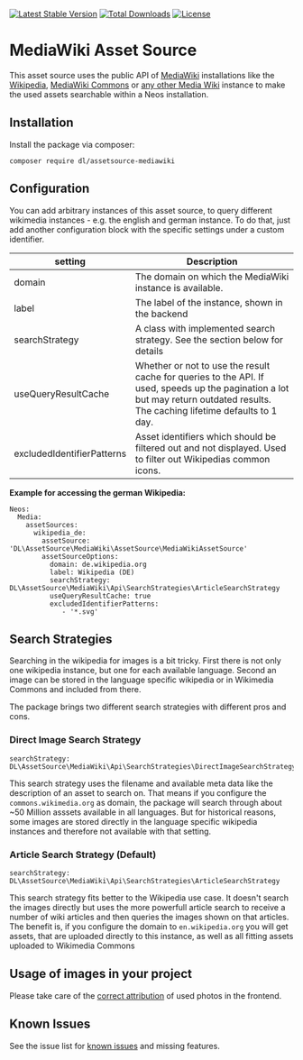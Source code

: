[![Latest Stable Version](https://poser.pugx.org/dl/assetsource-mediawiki/v/stable)](https://packagist.org/packages/dl/assetsource-mediawiki) [![Total Downloads](https://poser.pugx.org/dl/assetsource-mediawiki/downloads)](https://packagist.org/packages/dl/assetsource-mediawiki) [![License](https://poser.pugx.org/dl/assetsource-mediawiki/license)](https://packagist.org/packages/dl/assetsource-mediawiki)

# MediaWiki Asset Source

This asset source uses the public API of [MediaWiki](https://www.mediawiki.org/wiki/MediaWiki) installations like the [Wikipedia](https://en.wikipedia.org/w/api.php), [MediaWiki Commons](https://commons.mediaWiki.org) or [any other Media Wiki](https://wikistats.wmflabs.org/) instance to make the used assets searchable within a Neos installation.

## Installation

Install the package via composer:

	composer require dl/assetsource-mediawiki

## Configuration

You can add arbitrary instances of this asset source, to query different wikimedia instances - e.g. the english and german instance. To do that, just add another configuration block with the specific settings under a custom identifier.

| setting        | Description          |
| ------------- |-------------|
| domain      | The domain on which the MediaWiki instance is available.  |
| label      | The label of the instance, shown in the backend  |
| searchStrategy      | A class with implemented search strategy. See the section below for details      |
| useQueryResultCache      | Whether or not to use the result cache for queries to the API. If used, speeds up the pagination a lot but may return outdated results. The caching lifetime defaults to 1 day.      |
| excludedIdentifierPatterns | Asset identifiers which should be filtered out and not displayed. Used to filter out Wikipedias common icons. |

**Example for accessing the german Wikipedia:**

    Neos:
      Media:
        assetSources:
          wikipedia_de:
            assetSource: 'DL\AssetSource\MediaWiki\AssetSource\MediaWikiAssetSource'
            assetSourceOptions:
              domain: de.wikipedia.org
              label: Wikipedia (DE)
              searchStrategy: DL\AssetSource\MediaWiki\Api\SearchStrategies\ArticleSearchStrategy
              useQueryResultCache: true
              excludedIdentifierPatterns:
                 - '*.svg'
                 
## Search Strategies

Searching in the wikipedia for images is a bit tricky. First there is not only one wikipedia instance, but one for each available language. Second an image can be stored in the language specific wikipedia or in Wikimedia Commons and included from there. 

The package brings two different search strategies with different pros and cons.

### Direct Image Search Strategy

	searchStrategy: DL\AssetSource\MediaWiki\Api\SearchStrategies\DirectImageSearchStrategy

This search strategy uses the filename and available meta data like the description of an asset to search on. That means if you configure the `commons.wikimedia.org` as domain, the package will search through about ~50 Million asssets available in all languages. But for historical reasons, some images are stored directly in the language specific wikipedia instances and therefore not available with that setting.

### Article Search Strategy (Default)

	searchStrategy: DL\AssetSource\MediaWiki\Api\SearchStrategies\ArticleSearchStrategy
	
This search strategy fits better to the Wikipedia use case. It doesn't search the images directly but uses the more powerfull article search to receive a number of wiki articles and then queries the images shown on that articles. The benefit is, if you configure the domain to `en.wikipedia.org` you will get assets, that are uploaded directly to this instance, as well as all fitting assets uploaded to Wikimedia Commons

## Usage of images in your project

Please take care of the [correct attribution](https://wiki.creativecommons.org/wiki/Best_practices_for_attribution) of used photos in the frontend.

## Known Issues

See the issue list for [known issues](https://github.com/daniellienert/assetsource-mediawiki/issues) and missing features.
